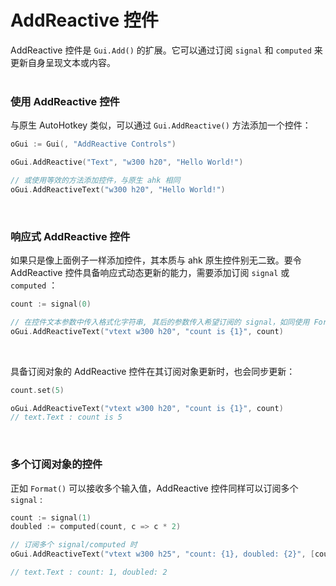 # AddReactive 控件

AddReactive 控件是 `Gui.Add()` 的扩展。它可以通过订阅 `signal` 和 `computed` 来更新自身呈现文本或内容。
<br>
<br>

### 使用 AddReactive 控件

与原生 AutoHotkey 类似，可以通过 `Gui.AddReactive()` 方法添加一个控件：
```c++
oGui := Gui(, "AddReactive Controls")

oGui.AddReactive("Text", "w300 h20", "Hello World!")

// 或使用等效的方法添加控件，与原生 ahk 相同
oGui.AddReactiveText("w300 h20", "Hello World!")
```
<br>

### 响应式 AddReactive 控件

如果只是像上面例子一样添加控件，其本质与 ahk 原生控件别无二致。要令 AddReactive 控件具备响应式动态更新的能力，需要添加订阅 `signal` 或 `computed` ：
```c++
count := signal(0)

// 在控件文本参数中传入格式化字符串, 其后的参数传入希望订阅的 signal，如同使用 Format() 一样
oGui.AddReactiveText("vtext w300 h20", "count is {1}", count)
```
<br>

具备订阅对象的 AddReactive 控件在其订阅对象更新时，也会同步更新：
```c++
count.set(5)

oGui.AddReactiveText("vtext w300 h20", "count is {1}", count)
// text.Text : count is 5
```
<br>

### 多个订阅对象的控件

正如 `Format()` 可以接收多个输入值，AddReactive 控件同样可以订阅多个 `signal` :
```c++
count := signal(1)
doubled := computed(count, c => c * 2)

// 订阅多个 signal/computed 时
oGui.AddReactiveText("vtext w300 h25", "count: {1}, doubled: {2}", [count, doubled])

// text.Text : count: 1, doubled: 2
```
<br>